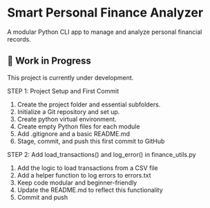 # Smart Personal Finance Analyzer

A modular Python CLI app to manage and analyze personal financial records.

## 🚧 Work in Progress

This project is currently under development.


STEP 1: Project Setup and First Commit
1. Create the project folder and essential subfolders. 
2. Initialize a Git repository and set up.
3. Create python virtual environment.
4. Create empty Python files for each module
5. Add .gitignore and a basic README.md
6. Stage, commit, and push this first commit to GitHub


STEP 2: Add load_transactions() and log_error() in finance_utils.py
1. Add the logic to load transactions from a CSV file
2. Add a helper function to log errors to errors.txt
3. Keep code modular and beginner-friendly
4. Update the README.md to reflect this functionality
5. Commit and push
